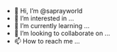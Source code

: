 - 👋 Hi, I’m @saprayworld
- 👀 I’m interested in ...
- 🌱 I’m currently learning ...
- 💞️ I’m looking to collaborate on ...
- 📫 How to reach me ...

<!---
saprayworld/saprayworld is a ✨ special ✨ repository because its `README.md` (this file) appears on your GitHub profile.
You can click the Preview link to take a look at your changes.
--->
